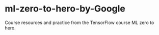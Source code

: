# ml-zero-to-hero-by-Google
Course resources and practice from the TensorFlow course ML zero to hero.
